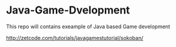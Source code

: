 # Java-Game-Dvelopment
This repo will contains exeample of Java based Game development

http://zetcode.com/tutorials/javagamestutorial/sokoban/

